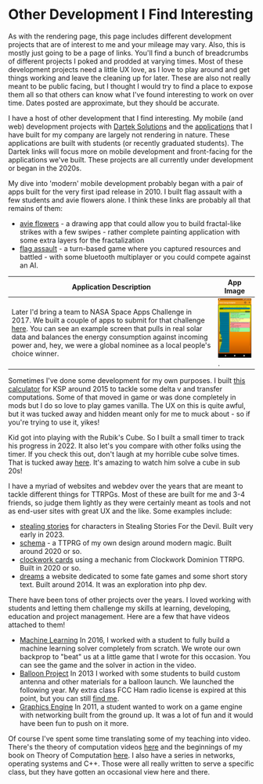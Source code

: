 # Other Development I Find Interesting

As with the rendering page, this page includes different development projects that are of interest to me and your mileage may vary. Also, this is mostly just going to be a page of links. You'll find a bunch of breadcrumbs of different projects I poked and prodded at varying times. Most of these development projects need a little UX love, as I love to play around and get things working and leave the cleaning up for later. These are also not really meant to be public facing, but I thought I would try to find a place to expose them all so that others can know what I've found interesting to work on over time. Dates posted are approximate, but they should be accurate.

I have a host of other development that I find interesting. My mobile (and web) development projects with [Dartek Solutions](https://darteksolutions.org/) and the [applications](https://apps.apple.com/tj/developer/dartek-solutions-llc/id1582313944) that I have built for my company are largely not rendering in nature. These applications are built with students (or recently graduated students). The Dartek links will focus more on mobile development and front-facing for the applications we've built. These projects are all currently under development or began in the 2020s.

My dive into 'modern' mobile development probably began with a pair of apps built for the very first ipad release in 2010. I built flag assault with a few students and avie flowers alone. I think these links are probably all that remains of them:
- [avie flowers](http://shaunramsey.com/avieflowers/) - a drawing app that could allow you to build fractal-like strikes with a few swipes - rather complete painting application with some extra layers for the fractalization
- [flag assault](http://shaunramsey.com/flagassault/) - a turn-based game where you captured resources and battled - with some bluetooth multiplayer or you could compete against an AI.

| Application Description | App Image |
|-------------|--------------|
| Later I'd bring a team to NASA Space Apps Challenge in 2017. We built a couple of apps to submit for that challenge [here](https://2017.spaceappschallenge.org/challenges/earth-and-us/you-are-my-sunshine/teams/dream-team-1). You can see an example screen that pulls in real solar data and balances the energy consumption against incoming power and, hey, we were a global nominee as a local people's choice winner.| <img src="https://github.com/shaunramsey/SolarEnergyPlanner/blob/master/device-2017-05-04-234456.png" width="200">.|

Sometimes I've done some development for my own purposes. I built [this calculator](http://cthulhudreams.us/ksp/) for KSP around 2015 to tackle some delta v and transfer computations. Some of that moved in game or was done completely in mods but I do so love to play games vanilla. The UX on this is quite awful, but it was tucked away and hidden meant only for me to muck about - so if you're trying to use it, yikes!

Kid got into playing with the Rubik's Cube. So I built a small timer to track his progress in 2022. It also let's you compare with other folks using the timer. If you check this out, don't laugh at my horrible cube solve times. That is tucked away [here](https://clockworkcards2.web.app/cube/ref.html). It's amazing to watch him solve a cube in sub 20s!

I have a myriad of websites and webdev over the years that are meant to tackle different things for TTRPGs. Most of these are built for me and 3-4 friends, so judge them lightly as they were certainly meant as tools and not as end-user sites with great UX and the like. Some examples include:

- [stealing stories](https://stealing-stories.web.app/) for characters in Stealing Stories For the Devil. Built very early in 2023.
- [schema](https://clockworkcards2.web.app/schema/schema.html) - a TTPRG of my own design around modern magic. Built around 2020 or so.
- [clockwork cards](https://clockworkcards2.web.app/) using a mechanic from Clockwork Dominion TTRPG. Built in 2020 or so.
- [dreams](http://cthulhudreams.us/) a website dedicated to some fate games and some short story text. Built around 2014. It was an exploration into php dev. 

There have been tons of other projects over the years. I loved working with students and letting them challenge my skills at learning, developing, education and project management. Here are a few that have videos attached to them!

- [Machine Learning](https://www.youtube.com/embed/NMXcNKJLqYg) In 2016, I worked with a student to fully build a machine learning solver completely from scratch. We wrote our own backprop to "beat" us at a little game that I wrote for this occasion. You can see the game and the solver in action in the video.
- [Balloon Project](https://www.youtube.com/embed/Y9SgUij83ts) In 2013 I worked with some students to build custom antenna and other materials for a balloon launch. We launched the following year. My extra class FCC Ham radio license is expired at this point, but you can still [find me](https://www.youtube.com/watch?v=Y9SgUij83ts). 
- [Graphics Engine](https://www.youtube.com/embed/ACBk19olNho) In 2011, a student wanted to work on a game engine with networking built from the ground up. It was a lot of fun and it would have been fun to push on it more. 

Of course I've spent some time translating some of my teaching into video. There's the theory of computation videos [here](https://www.youtube.com/playlist?list=PLztnfgKNtSjmp-IwQHiBNeAMcKnN6n7Lh) and the beginnings of my book on Theory of Computation [here](https://shaunramsey.github.io/ToC-Book). I also have a series in networks, operating systems and C++. Those were all really written to serve a specific class, but they have gotten an occasional view here and there.